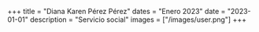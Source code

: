 +++
title = "Diana Karen Pérez Pérez"
dates = "Enero 2023"
date = "2023-01-01"
description = "Servicio social"
images = ["/images/user.png"]
+++
